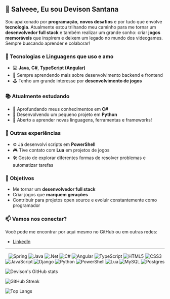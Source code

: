 ## 👋 Salveee, Eu sou Devison Santana

Sou apaixonado por **programação**, **novos desafios** e por tudo que envolve **tecnologia**. Atualmente estou trilhando meu caminho para me tornar um **desenvolvedor full stack** e também realizar um grande sonho: criar **jogos memoráveis** que inspirem e deixem um legado no mundo dos videogames. Sempre buscando aprender e colaborar!

### 🚀 Tecnologias e Linguagens que uso e amo

- 💻 **Java**, **C#**, **TypeScript (Angular)**
- 🧠 Sempre aprendendo mais sobre desenvolvimento backend e frontend
- 🕹️ Tenho um grande interesse por **desenvolvimento de jogos**

### 📚 Atualmente estudando

- 📌 Aprofundando meus conhecimentos em **C#**
- 🐍 Desenvolvendo um pequeno projeto em **Python**
- 🔄 Aberto a aprender novas linguagens, ferramentas e frameworks!

### 🧰 Outras experiências

- ⚙️ Já desenvolvi scripts em **PowerShell**
- 🎮 Tive contato com **Lua** em projetos de jogos
- 🛠️ Gosto de explorar diferentes formas de resolver problemas e automatizar tarefas

### 🌟 Objetivos

- Me tornar um **desenvolvedor full stack**
- Criar jogos que **marquem gerações**
- Contribuir para projetos open source e evoluir constantemente como programador

### 📫 Vamos nos conectar?

Você pode me encontrar por aqui mesmo no GitHub ou em outras redes:

- [LinkedIn](https://www.linkedin.com/in/santdevy/)
<!-- - [Pagina de portifólio](xxx) -->

---

<div align="center">

![Spring](https://img.shields.io/badge/spring-%236DB33F.svg?style=for-the-badge&logo=spring&logoColor=white)
![Java](https://img.shields.io/badge/Java-007396?style=for-the-badge&logo=openjdk&logoColor=white)
![.Net](https://img.shields.io/badge/.NET-5C2D91?style=for-the-badge&logo=.net&logoColor=white)
![C#](https://img.shields.io/badge/C%23-512BD4?style=for-the-badge&logo=csharp&logoColor=white)
![Angular](https://img.shields.io/badge/Angular-DD0031?style=for-the-badge&logo=angular&logoColor=white)
![TypeScript](https://img.shields.io/badge/TypeScript-007ACC?style=for-the-badge&logo=typescript&logoColor=white)
![HTML5](https://img.shields.io/badge/HTML5-E34F26?style=for-the-badge&logo=html5&logoColor=white)
![CSS3](https://img.shields.io/badge/CSS3-1572B6?style=for-the-badge&logo=css3&logoColor=white)
![JavaScript](https://img.shields.io/badge/JavaScript-F7DF1E?style=for-the-badge&logo=javascript&logoColor=black)
![Django](https://img.shields.io/badge/django-%23092E20.svg?style=for-the-badge&logo=django&logoColor=white)
![Python](https://img.shields.io/badge/Python-3776AB?style=for-the-badge&logo=python&logoColor=white)
![PowerShell](https://img.shields.io/badge/PowerShell-5391FE?style=for-the-badge&logo=powershell&logoColor=white)
![Lua](https://img.shields.io/badge/Lua-2C2D72?style=for-the-badge&logo=lua&logoColor=white)
![MySQL](https://img.shields.io/badge/mysql-4479A1.svg?style=for-the-badge&logo=mysql&logoColor=white)
![Postgres](https://img.shields.io/badge/postgres-%23316192.svg?style=for-the-badge&logo=postgresql&logoColor=white)

</div>

![Devison's GitHub stats](https://github-readme-stats.vercel.app/api?username=devisonsantana&show_icons=true&theme=aura&hide_border=true&card_width=500)

![GitHub Streak](https://streak-stats.demolab.com?user=devisonsantana&theme=aura&hide_border=true&locale=pt_BR&card_width=500&short_numbers=true&date_format=%5BY%20%5DM%20j)

![Top Langs](https://github-readme-stats.vercel.app/api/top-langs/?username=devisonsantana&layout=compact&theme=aura&card_width=500&hide_border=true)
